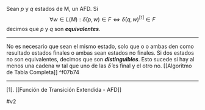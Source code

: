 Sean $p$ y $q$ estados de M, un AFD. Si $$∀w∈L(M): \hat{δ}(p,w) ∈F ⇔ \hat{δ}(q,w)^{[1]}\in F$$decimos que $p$ y $q$ son ***equivalentes***.
***
No es necesario que sean el mismo estado, solo que o o ambas den como resultado estados finales o ambas sean estados no finales.
Si dos estados no son equivalentes, decimos que son ***distinguibles***. Esto sucede si hay al menos una cadena w tal que uno de las $\hat\delta$ es final y el otro no.
[[Algoritmo de Tabla Completa]]  ^f07b74
***
[1]. [[Función de Transición Extendida - AFD]] 

#v2 